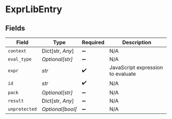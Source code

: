 # ExprLibEntry


## Fields

| Field                             | Type                              | Required                          | Description                       |
| --------------------------------- | --------------------------------- | --------------------------------- | --------------------------------- |
| `context`                         | Dict[str, *Any*]                  | :heavy_minus_sign:                | N/A                               |
| `eval_type`                       | *Optional[str]*                   | :heavy_minus_sign:                | N/A                               |
| `expr`                            | *str*                             | :heavy_check_mark:                | JavaScript expression to evaluate |
| `id`                              | *str*                             | :heavy_check_mark:                | N/A                               |
| `pack`                            | *Optional[str]*                   | :heavy_minus_sign:                | N/A                               |
| `result`                          | Dict[str, *Any*]                  | :heavy_minus_sign:                | N/A                               |
| `unprotected`                     | *Optional[bool]*                  | :heavy_minus_sign:                | N/A                               |